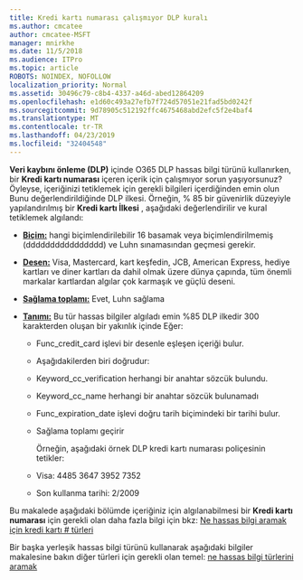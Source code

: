 ```yaml
---
title: Kredi kartı numarası çalışmıyor DLP kuralı
ms.author: cmcatee
author: cmcatee-MSFT
manager: mnirkhe
ms.date: 11/5/2018
ms.audience: ITPro
ms.topic: article
ROBOTS: NOINDEX, NOFOLLOW
localization_priority: Normal
ms.assetid: 30496c79-c8b4-4337-a46d-abed12864209
ms.openlocfilehash: e1d60c493a27efb7f724d57051e21fad5bd0242f
ms.sourcegitcommit: 9d78905c512192ffc4675468abd2efc5f2e4baf4
ms.translationtype: MT
ms.contentlocale: tr-TR
ms.lasthandoff: 04/23/2019
ms.locfileid: "32404548"
---
```

**Veri kaybını önleme (DLP)** içinde O365 DLP hassas bilgi türünü kullanırken, bir **Kredi kartı numarası** içeren içerik için çalışmıyor sorun yaşıyorsunuz? Öyleyse, içeriğinizi tetiklemek için gerekli bilgileri içerdiğinden emin olun Bunu değerlendirildiğinde DLP ilkesi. Örneğin, % 85 bir güvenirlik düzeyiyle yapılandırılmış bir **Kredi kartı İlkesi** , aşağıdaki değerlendirilir ve kural tetiklemek algılandı: 
  
- **[Biçim:](https://docs.microsoft.com/office365/securitycompliance/what-the-sensitive-information-types-look-for#format-19)** hangi biçimlendirilebilir 16 basamak veya biçimlendirilmemiş (dddddddddddddddd) ve Luhn sınamasından geçmesi gerekir. 
    
- **[Desen:](https://docs.microsoft.com/office365/securitycompliance/what-the-sensitive-information-types-look-for#pattern-19)** Visa, Mastercard, kart keşfedin, JCB, American Express, hediye kartları ve diner kartları da dahil olmak üzere dünya çapında, tüm önemli markalar kartlardan algılar çok karmaşık ve güçlü deseni. 
    
- **[Sağlama toplamı:](https://docs.microsoft.com/office365/securitycompliance/what-the-sensitive-information-types-look-for#checksum-19)** Evet, Luhn sağlama 
    
- **[Tanımı:](https://docs.microsoft.com/office365/securitycompliance/what-the-sensitive-information-types-look-for#definition-19)** Bu tür hassas bilgiler algıladı emin %85 DLP ilkedir 300 karakterden oluşan bir yakınlık içinde Eğer: 
    
  - Func_credit_card işlevi bir desenle eşleşen içeriği bulur.
    
  - Aşağıdakilerden biri doğrudur: 
    
  - Keyword_cc_verification herhangi bir anahtar sözcük bulundu.
    
  - Keyword_cc_name herhangi bir anahtar sözcük bulunamadı
    
  - Func_expiration_date işlevi doğru tarih biçimindeki bir tarihi bulur.
    
  - Sağlama toplamı geçirir
    
    Örneğin, aşağıdaki örnek DLP kredi kartı numarası poliçesinin tetikler:
    
  - Visa: 4485 3647 3952 7352 
    
  - Son kullanma tarihi: 2/2009
    
Bu makalede aşağıdaki bölümde içeriğiniz için algılanabilmesi bir **Kredi kartı numarası** için gerekli olan daha fazla bilgi için bkz: [Ne hassas bilgi aramak için kredi kartı # türleri](https://docs.microsoft.com/office365/securitycompliance/what-the-sensitive-information-types-look-for#credit-card-number)
  
Bir başka yerleşik hassas bilgi türünü kullanarak aşağıdaki bilgiler makalesine bakın diğer türleri için gerekli olan temel: [ne hassas bilgi türlerini aramak](https://docs.microsoft.com/office365/securitycompliance/what-the-sensitive-information-types-look-for)
  

